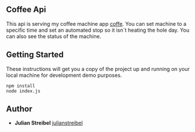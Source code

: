 ## Coffee Api

This api is serving my coffee machine app [coffe](https://github.com/julianStreibel/coffe).
You can set machine to a specific time and set an automated stop so it isn´t heating the hole day. You can also see the status of the machine.

## Getting Started

These instructions will get you a copy of the project up and running on your local machine for development demo purposes.

```
npm install
node index.js
```

## Author

* **Julian Streibel** [julianstreibel](https://github.com/julianstreibl)
